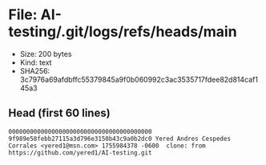 # File: AI-testing/.git/logs/refs/heads/main

- Size: 200 bytes
- Kind: text
- SHA256: 3c7976a69afdbffc55379845a9f0b060992c3ac3535717fdee82d814caf145a3

## Head (first 60 lines)

```
0000000000000000000000000000000000000000 9f989e58febb27115a3d796e3150b43c9a0b2dc0 Yered Andres Cespedes Corrales <yered1@msn.com> 1755984378 -0600	clone: from https://github.com/yered1/AI-testing.git
```

